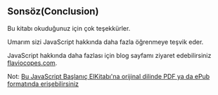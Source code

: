## Sonsöz(Conclusion)

Bu kitabı okuduğunuz için çok teşekkürler.

Umarım sizi JavaScript hakkında daha fazla öğrenmeye teşvik eder.

JavaScript hakkında daha fazlası için blog sayfamı ziyaret edebilirsiniz [flaviocopes.com](https://flaviocopes.com/). 

Not: [ Bu JavaScript Başlanıç ElKitabı'na orijinal dilinde PDF ya da ePub formatında erişebilirsiniz](https://flaviocopes.com/page/javascript-handbook/)